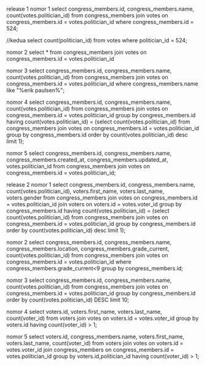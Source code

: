 release 1
nomor 1
select congress_members.id, congress_members.name, count(votes.politician_id) from congress_members join votes on congress_members.id = votes.politician_id where congress_members.id = 524;

//kedua
select count(politician_id) from votes where politician_id = 524;

nomor 2
select * from congress_members join votes on congress_members.id = votes.politician_id

nomor 3
select congress_members.id, congress_members.name, count(votes.politician_id) from congress_members join votes on congress_members.id = votes.politician_id where congress_members.name like "%erik paulsen%";

nomor 4
select congress_members.id, congress_members.name, count(votes.politician_id) from congress_members join votes on congress_members.id = votes.politician_id group by congress_members.id having count(votes.politician_id) = (select count(votes.politician_id) from congress_members join votes on congress_members.id = votes.politician_id group by congress_members.id order by count(votes.politician_id) desc limit 1);


nomor 5
select congress_members.id, congress_members.name, congress_members.created_at, congress_members.updated_at, votes.politician_id from congress_members join votes on congress_members.id = votes.politician_id;


release 2
nomor 1
select congress_members.id, congress_members.name, count(votes.politician_id), voters.first_name, voters.last_name, voters.gender from congress_members join votes on congress_members.id = votes.politician_id join voters on voters.id = votes.voter_id group by congress_members.id having count(votes.politician_id) = (select count(votes.politician_id) from congress_members join votes on congress_members.id = votes.politician_id group by congress_members.id order by count(votes.politician_id) desc limit 1);

nomor 2
select congress_members.id, congress_members.name, congress_members.location, congress_members.grade_current, count(votes.politician_id) from congress_members join votes on congress_members.id = votes.politician_id where congress_members.grade_current<9 group by congress_members.id;

nomor 3
select congress_members.id, congress_members.name, count(votes.politician_id) from congress_members join votes on congress_members.id = votes.politician_id group by congress_members.id order by count(votes.politician_id) DESC limit 10;

nomor 4
select voters.id, voters.first_name, voters.last_name, count(voter_id) from voters join votes on voters.id = votes.voter_id group by voters.id having count(voter_id) > 1;

nomor 5
select voters.id, congress_members.name, voters.first_name, voters.last_name, count(voter_id) from voters join votes on voters.id = votes.voter_id join congress_members on congress_members.id = votes.politician_id group by voters.id,politician_id having count(voter_id) > 1;
